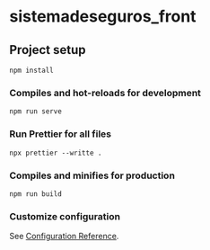 # sistemadeseguros_front

## Project setup

```
npm install
```

### Compiles and hot-reloads for development

```
npm run serve
```

### Run Prettier for all files

```
npx prettier --writte .
```

### Compiles and minifies for production

```
npm run build
```

### Customize configuration

See [Configuration Reference](https://cli.vuejs.org/config/).
